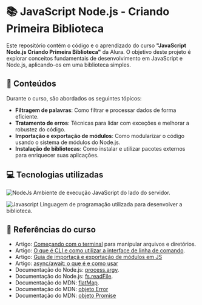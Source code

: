 # 📚 JavaScript Node.js - Criando Primeira Biblioteca

Este repositório contém o código e o aprendizado do curso **"JavaScript Node.js Criando Primeira Biblioteca"** da Alura. O objetivo deste projeto é explorar conceitos fundamentais de desenvolvimento em JavaScript e Node.js, aplicando-os em uma biblioteca simples.

## 🚀 Conteúdos 
Durante o curso, são abordados os seguintes tópicos:
- **Filtragem de palavras**: Como filtrar e processar dados de forma eficiente.
- **Tratamento de erros**: Técnicas para lidar com exceções e melhorar a robustez do código.
- **Importação e exportação de módulos**: Como modularizar o código usando o sistema de módulos do Node.js.
- **Instalação de bibliotecas**: Como instalar e utilizar pacotes externos para enriquecer suas aplicações.

## 💻 Tecnologias utilizadas
![NodeJs](https://img.shields.io/badge/Node.js-43853D?style=for-the-badge&logo=node.js&logoColor=white) Ambiente de execução JavaScript do lado do servidor.

![Javascript](https://img.shields.io/badge/JavaScript-F7DF1E?style=for-the-badge&logo=javascript&logoColor=black) Linguagem de programação utilizada para desenvolver a biblioteca.

## 🔗 Referências do curso
- Artigo: [Começando com o terminal](https://www.alura.com.br/artigos/comecando-com-o-terminal-manipulando-arquivos-e-diretorios) para manipular arquivos e diretórios.
- Artigo: [O que é CLI e como utilizar a interface de linha de comando](https://www.alura.com.br/artigos/cli-interface-linha-comandos).
- Artigo: [Guia de importaçã e exportação de módulos em JS](https://www.alura.com.br/artigos/guia-importacao-exportacao-modulos-javascript)
- Artigo: [async/await: o que é e como usar](https://www.alura.com.br/artigos/async-await-no-javascript-o-que-e-e-quando-usar)
- Documentação do Node.js: [process.argv](https://nodejs.org/api/process.html#processargv).
- Documentação do Node.js: [fs.readFile](https://nodejs.org/api/fs.html#fsreadfilepath-options-callback).
- Documentação do MDN: [flatMap](https://developer.mozilla.org/pt-BR/docs/Web/JavaScript/Reference/Global_Objects/Array/flatMap).
- Documentação do MDN: [objeto Error](https://developer.mozilla.org/en-US/docs/Web/JavaScript/Reference/Global_Objects/Error)
- Documentação do MDN: [objeto Promise](https://developer.mozilla.org/pt-BR/docs/Web/JavaScript/Reference/Global_Objects/Promise)
